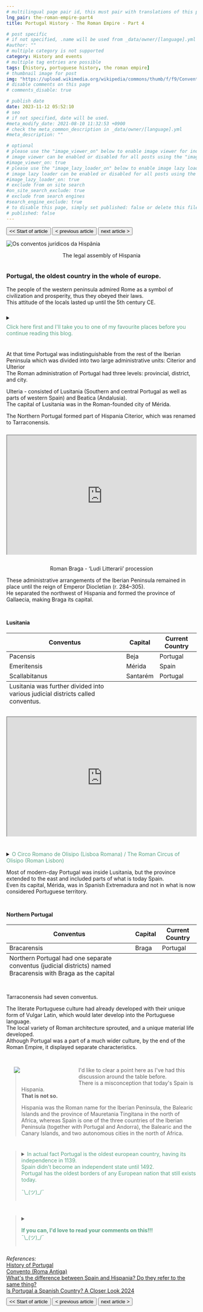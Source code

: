 ```yaml
---
# multilingual page pair id, this must pair with translations of this page. (This name must be unique)
lng_pair: the-roman-empire-part4
title: Portugal History - The Roman Empire - Part 4

# post specific
# if not specified, .name will be used from _data/owner/[language].yml
#author: ""
# multiple category is not supported
category: History and events
# multiple tag entries are possible
tags: [history, portuguese history, the roman empire]
# thumbnail image for post
img: "https://upload.wikimedia.org/wikipedia/commons/thumb/f/f9/Conventus_juridici_in_Hispania-pt.svg/220px-Conventus_juridici_in_Hispania-pt.svg.png"
# disable comments on this page
# comments_disable: true

# publish date
date: 2023-11-12 05:52:10
# seo
# if not specified, date will be used.
#meta_modify_date: 2021-08-10 11:32:53 +0900
# check the meta_common_description in _data/owner/[language].yml
#meta_description: ""

# optional
# please use the "image_viewer_on" below to enable image viewer for individual pages or posts (_posts/ or [language]/_posts folders).
# image viewer can be enabled or disabled for all posts using the "image_viewer_posts: true" setting in _data/conf/main.yml.
#image_viewer_on: true
# please use the "image_lazy_loader_on" below to enable image lazy loader for individual pages or posts (_posts/ or [language]/_posts folders).
# image lazy loader can be enabled or disabled for all posts using the "image_lazy_loader_posts: true" setting in _data/conf/main.yml.
#image_lazy_loader_on: true
# exclude from on site search
#on_site_search_exclude: true
# exclude from search engines
#search_engine_exclude: true
# to disable this page, simply set published: false or delete this file
# published: false
---
```


<style>
    container{
              float:left;
			  width:100%;
			  margin-bottom: 10px;			                
             }
	image-container{
		width: 30%;
		float:left;
		border: hidden; 
		margin: 20px;
	}
	img{
		object-fit:contain;	  	
	}
    container-text{	
       /* width: 40%; 
        margin-left: 5px;*/
        display: block;
        margin-top: 20px; 
        padding-top: 1 px;
        /* border: solid 1px; */
	}

    ol{
        list-style-type: upper-roman;
        
    }

   /* used as <p class="vertical"></p> instead I can also use <blockquote> 
     or > in md
      */
    video-container{   
		width: 60%;
		float:left;
		border: hidden; 
		margin: 20px;
    }

    iframe{
       position: relative; 
        top: 0; 
        left: 0; 
        width: 100%; 
        height: 100%; 
        object-fit-contain;
    }


	.vertical{
    border-left: 4px solid;
    border-right: 4px solid;
    border-radius: 25px;
    color: blue;
    background-color: #111111;
	margin;0 0 0 -3;
    padding:0 0 0 1em

  }
  vertical-text{
	color: #bbbbbb;
  
  font-family: cursive;
  }

/* frames text in middle of page */
  framed-text{
    display:block;
    border:inset;
    width:90%;
    margin:0.5em auto 0.5em auto;
    padding:0.5em;
  }
/** on hover paragraph **/
  .my-p{
        display:inline;
        color:#5ba487;
  }
  .my-p:hover{
    text-decoration: underline;
    cursor:pointer;
  }
/*** coffe **/
.container {
  width: 300px;
  height: 280px;
  position: relative;
  top: calc(50% - 140px);
  left: calc(50% - 150px);
}
.coffee-header {
  width: 100%;
  height: 80px;
  position: absolute;
  top: 0;
  left: 0;
  background-color: #ddcfcc;
  border-radius: 10px;
}
.coffee-header__buttons {
  width: 25px;
  height: 25px;
  position: absolute;
  top: 25px;
  background-color: #282323;
  border-radius: 50%;
}
.coffee-header__buttons::after {
  content: "";
  width: 8px;
  height: 8px;
  position: absolute;
  bottom: -8px;
  left: calc(50% - 4px);
  background-color: #615e5e;
}
.coffee-header__button-one {
  left: 15px;
}
.coffee-header__button-two {
  left: 50px;
}
.coffee-header__display {
  width: 50px;
  height: 50px;
  position: absolute;
  top: calc(50% - 25px);
  left: calc(50% - 25px);
  border-radius: 50%;
  background-color: #9acfc5;
  border: 5px solid #43beae;
  box-sizing: border-box;
}
.coffee-header__details {
  width: 8px;
  height: 20px;
  position: absolute;
  top: 10px;
  right: 10px;
  background-color: #9b9091;
  box-shadow: -12px 0 0 #9b9091, -24px 0 0 #9b9091;
}
.coffee-medium {
  width: 90%;
  height: 160px;
  position: absolute;
  top: 80px;
  left: calc(50% - 45%);
  background-color: #bcb0af;
}
.coffee-medium:before {
  content: "";
  width: 90%;
  height: 100px;
  background-color: #776f6e;
  position: absolute;
  bottom: 0;
  left: calc(50% - 45%);
  border-radius: 20px 20px 0 0;
}
.coffe-medium__exit {
  width: 60px;
  height: 20px;
  position: absolute;
  top: 0;
  left: calc(50% - 30px);
  background-color: #231f20;
}
.coffe-medium__exit::before {
  content: "";
  width: 50px;
  height: 20px;
  border-radius: 0 0 50% 50%;
  position: absolute;
  bottom: -20px;
  left: calc(50% - 25px);
  background-color: #231f20;
}
.coffe-medium__exit::after {
  content: "";
  width: 10px;
  height: 10px;
  position: absolute;
  bottom: -30px;
  left: calc(50% - 5px);
  background-color: #231f20;
}
.coffee-medium__arm {
  width: 70px;
  height: 20px;
  position: absolute;
  top: 15px;
  right: 25px;
  background-color: #231f20;
}
.coffee-medium__arm::before {
  content: "";
  width: 15px;
  height: 5px;
  position: absolute;
  top: 7px;
  left: -15px;
  background-color: #9e9495;
}
.coffee-medium__cup {
  width: 80px;
  height: 47px;
  position: absolute;
  bottom: 0;
  left: calc(50% - 40px);
  background-color: #FFF;
  border-radius: 0 0 70px 70px / 0 0 110px 110px;
}
.coffee-medium__cup::after {
  content: "";
  width: 20px;
  height: 20px;
  position: absolute;
  top: 6px;
  right: -13px;
  border: 5px solid #FFF;
  border-radius: 50%;
}
@keyframes liquid {
  0% {
    height: 0px;  
    opacity: 1;
  }
  5% {
    height: 0px;  
    opacity: 1;
  }
  20% {
    height: 62px;  
    opacity: 1;
  }
  95% {
    height: 62px;
    opacity: 1;
  }
  100% {
    height: 62px;
    opacity: 0;
  }
}
.coffee-medium__liquid {
  width: 6px;
  height: 63px;
  opacity: 0;
  position: absolute;
  top: 50px;
  left: calc(50% - 3px);
  background-color: #74372b;
  animation: liquid 4s 4s linear infinite;
}
.coffee-medium__smoke {
  width: 8px;
  height: 20px;
  position: absolute;  
  border-radius: 5px;
  background-color: #b3aeae;
}
@keyframes smokeOne {
  0% {
    bottom: 20px;
    opacity: 0;
  }
  40% {
    bottom: 50px;
    opacity: .5;
  }
  80% {
    bottom: 80px;
    opacity: .3;
  }
  100% {
    bottom: 80px;
    opacity: 0;
  }
}
@keyframes smokeTwo {
  0% {
    bottom: 40px;
    opacity: 0;
  }
  40% {
    bottom: 70px;
    opacity: .5;
  }
  80% {
    bottom: 80px;
    opacity: .3;
  }
  100% {
    bottom: 80px;
    opacity: 0;
  }
}
.coffee-medium__smoke-one {
  opacity: 0;
  bottom: 50px;
  left: 102px;
  animation: smokeOne 3s 4s linear infinite;
}
.coffee-medium__smoke-two {
  opacity: 0;
  bottom: 70px;
  left: 118px;
  animation: smokeTwo 3s 5s linear infinite;
}
.coffee-medium__smoke-three {
  opacity: 0;
  bottom: 65px;
  right: 118px;
  animation: smokeTwo 3s 6s linear infinite;
}
.coffee-medium__smoke-for {
  opacity: 0;
  bottom: 50px;
  right: 102px;
  animation: smokeOne 3s 5s linear infinite;
}
.coffee-footer {
  width: 95%;
  height: 15px;
  position: absolute;
  bottom: 25px;
  left: calc(50% - 47.5%);
  background-color: #41bdad;
  border-radius: 10px;
}
.coffee-footer::after {
  content: "";
  width: 106%;
  height: 26px;
  position: absolute;
  bottom: -25px;
  left: -8px;
  background-color: #000;
}
</style>

<button onclick="document.location.href='../prehistory/2023-09-7-prehistory-part1'"><< Start of article</button>
<button onclick="document.location.href='./2024-03-29-part3'">< previous article</button>
<button onclick="document.location.href='../germanic-invasion/2024-04-09-part1'">next article ></button>

<div>
    <img style="display:block;margin-left:auto;margin-right:auto" src="https://upload.wikimedia.org/wikipedia/commons/thumb/f/f9/Conventus_juridici_in_Hispania-pt.svg/1280px-Conventus_juridici_in_Hispania-pt.svg.png" alt="Os conventos jurídicos da Hispânia">
    <p style="position: relative; text-align: center">The legal assembly of Hispania</p>
</div>
<container>
<h3>Portugal, the oldest country in the whole of europe.</h3>
<p>
The people of the western peninsula admired Rome as a symbol of civilization and prosperity, thus they obeyed their laws.<br>
This attitude of the locals lasted up until the 5th century CE.<br></p>
</container>
<container>
<details>
        <summary>
        <p style="margin: 0.5em 0 0.5em 0"><div class="my-p">Click here first and I'll take you to one of my favourite places before you continue reading this blog.</div><br></p>
        </summary>
         <!-- Coffee machine -->
                <div class="container">
                <div class="coffee-header">
                <div class="coffee-header__buttons coffee-header__button-one"></div>
                <div class="coffee-header__buttons coffee-header__button-two"></div>
                <div class="coffee-header__display"></div>
                <div class="coffee-header__details"></div>
                </div>
                <div class="coffee-medium">
                <div class="coffe-medium__exit"></div>
                <div class="coffee-medium__arm"></div>
                <div class="coffee-medium__liquid"></div>
                <div class="coffee-medium__smoke coffee-medium__smoke-one"></div>
                <div class="coffee-medium__smoke coffee-medium__smoke-two"></div>
                <div class="coffee-medium__smoke coffee-medium__smoke-three"></div>
                <div class="coffee-medium__smoke coffee-medium__smoke-for"></div>
                <div class="coffee-medium__cup"></div>
                </div>
                <div class="coffee-footer"></div>
            </div>
            <blockquote>
            <image-container>
            <img src="https://i.stack.imgur.com/YIcbV.png" alt="menus">
            </image-container>
            <p>Note that you can click on the links <strong>(text in another colour)</strong> for more information.<br>
            You can also toggle the colour scheme on the bottom left.<br>
            💡= light theme<br>
            ☾ = dark theme<br>
            Depending on you screen size you may need to activate the "Hamburger menu" for option to apear.<br>
            On this site you can also opt to read this blog in portuguese, select Pt [En <strong>Pt</strong>]<br>
            Now if you want to read this blog, or a link you've opened in another language, just select translate from your browsers menu.<br>
            In Chrome it's a "Kebab" menu.<br>
            So, you got your coffee, relax and enjoy the blog.<br>
            ¯\_(ツ)_/¯<br>
            </p>  
        </blockquote>
        </details>
</container>
<container>
<p>
At that time Portugal was indistinguishable from the rest of the Iberian Peninsula which was divided into two large administrative units: Citerior and Ulterior<br>
The Roman administration of Portugal had three levels: provincial, district, and city.
</p>
<p>
Ulteria - consisted of Lusitania (Southern and central Portugal as well as parts of western Spain) and Beatica (Andalusia).<br>
The capital of Lusitania was in the Roman-founded city of Mérida.<br>
</p>
<p>
The Northern Portugal formed part of Hispania Citerior, which was renamed to Tarraconensis.
</p>
</container>
<container>
    <div
        style="position: relative;padding-bottom: 56.25%;padding-top: 35px;height: 0; margin-bottom: 2em;overflow: hidden;">
        <iframe
            style="position: absolute; top: 0; left: 0; width: 100%; height: 100%"
            src="https://www.youtube.com/embed/XqaxgZ1zWgQ?si=BvrVjP6mHhNe1UHD" title="YouTube video player" allowfullscreen >
        </iframe>
    </div>
        <p style="position: relative; text-align: center">Roman Braga - ‘Ludi Litterarii’ procession</p>
    <p>These administrative arrangements of the Iberian Peninsula remained in place until the reign of Emperor Diocletian (r. 284–305).<br>
He separated the northwest of Hispania and formed the province of Gallaecia, making Braga its capital.<br></p>
</container>
<container>
    <h4>Lusitania</h4>
    <table>
        <thead>
            <tr>
                <th>Conventus</th>
                <th>Capital</th>
                <th>Current Country</th>
            </tr>        
        </thead>
        <tbody>
            <tr>
                <td>Pacensis</td>
                <td>Beja</td>
                <td>Portugal</td>
            </tr>
            <tr>
                <td>Emeritensis</td>
                <td>Mérida</td>
                <td>Spain</td>
            </tr>
            <tr>
                <td>Scallabitanus</td>
                <td>Santarém</td>
                <td>Portugal</td>
            </tr>
        </tbody>
        <tfoot>
           <tr>
                <td>
                Lusitania was further divided into various judicial districts called conventus.
                </td>
            </tr>
        </tfoot>
    </table>
</container>
<container>
    <div
        style="position: relative;padding-bottom: 56.25%;padding-top: 35px;height: 0; margin-bottom: 2em;overflow: hidden;">
        <iframe
            style="position: absolute; top: 0; left: 0; width: 100%; height: 100%"
            src="https://www.youtube.com/embed/7MjKcoqY_vY?si=iPqSpkEIzS8Pgn-h" title="YouTube video player" allowfullscreen >
        </iframe>
    </div>
</container>
<container>
        <details>
        <summary>
        <div class="my-p">O Circo Romano de Olisipo (Lisboa Romana) / The Roman Circus of Olisipo (Roman Lisbon)</div>
        </summary>
        <framed-text>
        Olissipo  was the Roman name of the Portuguese capital , Lisbon.<br>
        The city was one of the most important in Roman Lusitania.<br>
        The suffix "ippo" (ipo) is found in several places on the Iberian peninsula and is characteristic of areas of Tartessa influence or areas with a later Turdetan influence.        
        </framed-text>
        </details>
    <p>
    Most of modern-day Portugal was inside Lusitania, but the province extended to the east and included parts of what is today Spain.<br>
    Even its capital, Mérida, was in Spanish Extremadura and not in what is now considered Portuguese territory.
    </p>
</container>
<container>
<h4>Northern Portugal</h4>
    <table>
        <thead>
            <tr>
                <th>Conventus</th>
                <th>Capital</th>
                <th>Current Country</th>
            </tr>  
        </thead>
        <tbody>
            <tr>
            <td>Bracarensis</td>
            <td>Braga</td>
            <td>Portugal</td>
            </tr>
        </tbody>
        <tfoot>
            <tr>
                <td>Northern Portugal had one separate conventus (judicial districts) named Bracarensis with Braga as the capital</td>
            </tr>
        </tfoot>
    </table>
</container>
<container>
<p>
Tarraconensis had seven conventus.
</p>
<p>The literate Portuguese culture had already developed with their unique form of Vulgar Latin, which would later develop into the Portuguese language.<br>
The local variety of Roman architecture sprouted, and a unique material life developed.<br>
Although Portugal was a part of a much wider culture, by the end of the Roman Empire, it displayed separate characteristics.<br>
</p>
</container>
<container>    
    <image-container>
            <img src="https://image.slidesharecdn.com/hispaniaromana-170119190032/85/hispania-romana-1-320.jpg?cb=1666106270">
    </image-container>
    <container-text>
        <blockquote>
            <p>
            I'd like to clear a point here as I've had this discussion around the table before.<br>
            There is a misconception that today's Spain is Hispania.<br>
            <strong>That is not so.</strong><br>
            </p>
             <p>Hispania was the Roman name for the Iberian Peninsula, the Balearic Islands and the province of Mauretania Tingitana in the north of Africa, whereas Spain is one of the three countries of the Iberian Peninsula (together with Portugal and Andorra), the Balearic and the Canary Islands, and two autonomous cities in the north of Africa.
            </p>
        </blockquote>
    </container-text>
</container>
<container>
    <blockquote> 
        <details>                    
            <summary>
                <div class="my-p">
                In actual fact Portugal is the oldest european country, having its independence in 1139.<br>
                Spain didn't become an independent state until 1492.<br>                
                Portugal has the oldest borders of any European nation that still exists today.<br>
                <p>¯\_(ツ)_/¯</p>
                </div>
            </summary> 
            <framed-text style="float:left">
                <image-container> 
                <img src="https://upload.wikimedia.org/wikipedia/commons/thumb/e/e5/Afonso_I_de_Portugal_-_Guimar%C3%A3es_%283%29.JPG/220px-Afonso_I_de_Portugal_-_Guimar%C3%A3es_%283%29.JPG" alt="Statue of Afonso Henriques in Guimarães, Portugal">
                <p style="position relative:text-align:center" >Statue of Afonso Henriques in Guimarães, Portugal</p>
                </image-container>   
                <p>
                In 1139, Afonso renounced the suzerainty of the Kingdom of León and established the independent Kingdom of Portugal.<br>
                <a href="https://en.wikipedia.org/wiki/Afonso_I_of_Portugal">Afonso I of Portugal</a>
                </p> 
            </framed-text>        
        </details>        
     </blockquote>
</container>
<container>
    <blockquote>
    <details>
        <summary>
        <p>
        <div class="my-p">
         <strong>If you can, I'd love to read your comments on this!!!</strong><br>
        ¯\_(ツ)_/¯<br>
        </div>        
        </p>
        </summary>
        <p>
        Please use <strong>DISQUS</strong> at bottom of each blog to post comments.<br>
        This way I'll be notified when you add a comment etc.<br>
        It's free and easy to use, just create an account if you're a new user.<br>
        </p>
    </details>
    </blockquote>
</container>
<container>
<i>References:</i><br>
<a href="https://www.amazon.com/History-Portugal-Captivating-Portuguese-Countries/dp/1637165579">History of Portugal</a><br>
<a href="https://pt.wikipedia.org/wiki/Convento_%28Roma_Antiga%29">Convento (Roma Antiga)</a><br>
<a href="https://www.quora.com/Whats-the-difference-between-Spain-and-Hispania-Do-they-refer-to-the-same-thing">What's the difference between Spain and Hispania? Do they refer to the same thing?</a><br>
<a href="https://ericeirafamilyadventures.com/is-portugal-a-spanish-country/">Is Portugal a Spanish Country? A Closer Look 2024</a>
</container>
<button onclick="document.location.href='../prehistory/2023-09-7-prehistory-part1'"><< Start of article</button>
<button onclick="document.location.href='./2024-03-29-part3'">< previous article</button>
<button onclick="document.location.href='../germanic-invasion/2024-04-09-part1'">next article ></button>
